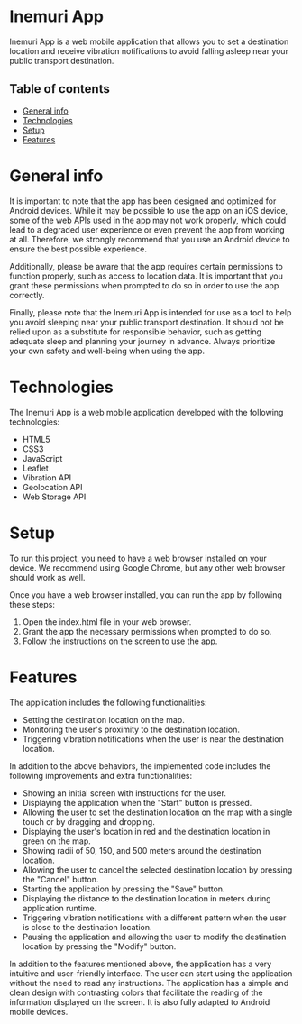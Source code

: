# Inemuri App
Inemuri App is a web mobile application that allows you to set a destination location and receive vibration notifications to avoid falling asleep near your public transport destination.

<!-- Table of conents -->
## Table of contents
* [General info](#general-info)
* [Technologies](#technologies)
* [Setup](#setup)
* [Features](#features)

# General info
It is important to note that the app has been designed and optimized for Android devices. While it may be possible to use the app on an iOS device, some of the web APIs used in the app may not work properly, which could lead to a degraded user experience or even prevent the app from working at all. Therefore, we strongly recommend that you use an Android device to ensure the best possible experience.

Additionally, please be aware that the app requires certain permissions to function properly, such as access to location data. It is important that you grant these permissions when prompted to do so in order to use the app correctly.

Finally, please note that the Inemuri App is intended for use as a tool to help you avoid sleeping near your public transport destination. It should not be relied upon as a substitute for responsible behavior, such as getting adequate sleep and planning your journey in advance. Always prioritize your own safety and well-being when using the app.

# Technologies

The Inemuri App is a web mobile application developed with the following technologies:

- HTML5
- CSS3
- JavaScript
- Leaflet
- Vibration API
- Geolocation API
- Web Storage API

# Setup

To run this project, you need to have a web browser installed on your device. We recommend using Google Chrome, but any other web browser should work as well.

Once you have a web browser installed, you can run the app by following these steps:

1. Open the index.html file in your web browser.
2. Grant the app the necessary permissions when prompted to do so.
3. Follow the instructions on the screen to use the app.

# Features
The application includes the following functionalities:

- Setting the destination location on the map.
- Monitoring the user's proximity to the destination location.
- Triggering vibration notifications when the user is near the destination location.

In addition to the above behaviors, the implemented code includes the following improvements and extra functionalities:

- Showing an initial screen with instructions for the user.
- Displaying the application when the "Start" button is pressed.
- Allowing the user to set the destination location on the map with a single touch or by dragging and dropping.
- Displaying the user's location in red and the destination location in green on the map.
- Showing radii of 50, 150, and 500 meters around the destination location.
- Allowing the user to cancel the selected destination location by pressing the "Cancel" button.
- Starting the application by pressing the "Save" button.
- Displaying the distance to the destination location in meters during application runtime.
- Triggering vibration notifications with a different pattern when the user is close to the destination location.
- Pausing the application and allowing the user to modify the destination location by pressing the "Modify" button.

In addition to the features mentioned above, the application has a very intuitive and user-friendly interface. The user can start using the application without the need to read any instructions. The application has a simple and clean design with contrasting colors that facilitate the reading of the information displayed on the screen. It is also fully adapted to Android mobile devices.